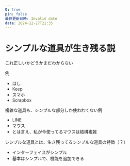 ```yaml
---
Q: true
pin: false
最終更新日時: Invalid date
date: 2024-12-27T22:35
---
```

# シンプルな道具が生き残る説

これ正しいかどうかまだわからない

例

- はし  
- Keep  
- スマホ  
- Scrapbox  

複雑な道具も、シンプルな部分しか使われてない例

- LINE  
- マウス  
- とは言え、私が今使ってるマウスは結構複雑  

シンプルな道具とは、生き残ってるシンプルな道具の特徴（？）

- インターフェイスがシンプル  
- 基本はシンプルで、機能を追加できる
